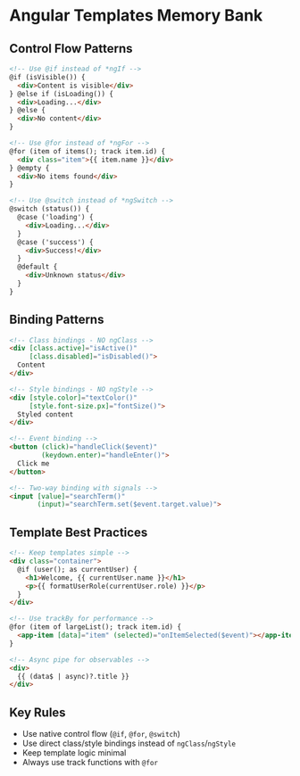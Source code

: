# Angular Templates Memory Bank

## Control Flow Patterns
```html
<!-- Use @if instead of *ngIf -->
@if (isVisible()) {
  <div>Content is visible</div>
} @else if (isLoading()) {
  <div>Loading...</div>
} @else {
  <div>No content</div>
}

<!-- Use @for instead of *ngFor -->
@for (item of items(); track item.id) {
  <div class="item">{{ item.name }}</div>
} @empty {
  <div>No items found</div>
}

<!-- Use @switch instead of *ngSwitch -->
@switch (status()) {
  @case ('loading') {
    <div>Loading...</div>
  }
  @case ('success') {
    <div>Success!</div>
  }
  @default {
    <div>Unknown status</div>
  }
}
```

## Binding Patterns
```html
<!-- Class bindings - NO ngClass -->
<div [class.active]="isActive()" 
     [class.disabled]="isDisabled()">
  Content
</div>

<!-- Style bindings - NO ngStyle -->
<div [style.color]="textColor()"
     [style.font-size.px]="fontSize()">
  Styled content
</div>

<!-- Event binding -->
<button (click)="handleClick($event)"
        (keydown.enter)="handleEnter()">
  Click me
</button>

<!-- Two-way binding with signals -->
<input [value]="searchTerm()" 
       (input)="searchTerm.set($event.target.value)">
```

## Template Best Practices
```html
<!-- Keep templates simple -->
<div class="container">
  @if (user(); as currentUser) {
    <h1>Welcome, {{ currentUser.name }}</h1>
    <p>{{ formatUserRole(currentUser.role) }}</p>
  }
</div>

<!-- Use trackBy for performance -->
@for (item of largeList(); track item.id) {
  <app-item [data]="item" (selected)="onItemSelected($event)"></app-item>
}

<!-- Async pipe for observables -->
<div>
  {{ (data$ | async)?.title }}
</div>
```

## Key Rules
- Use native control flow (`@if`, `@for`, `@switch`)
- Use direct class/style bindings instead of `ngClass`/`ngStyle`
- Keep template logic minimal
- Always use track functions with `@for`